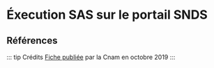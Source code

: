 # Éxecution SAS sur le portail SNDS
<!-- SPDX-License-Identifier: MPL-2.0 -->

## Références

::: tip Crédits
[Fiche publiée](../files/Cnam/2019-10_Cnam_Recommandations-SAS_MPL-2.0.pdf) par la Cnam en octobre 2019
:::
